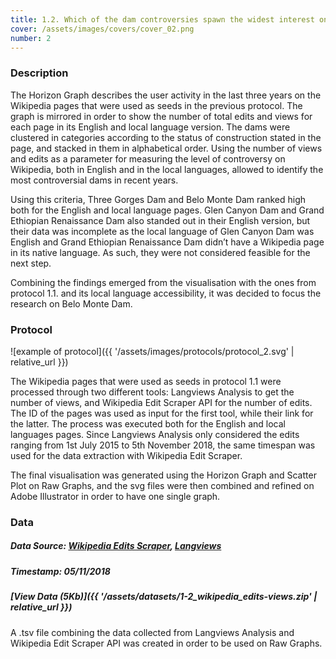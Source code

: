 ```yaml
---
title: 1.2. Which of the dam controversies spawn the widest interest on Wikipedia?
cover: /assets/images/covers/cover_02.png
number: 2
---
```

### Description
The Horizon Graph describes the user activity in the last three years on the Wikipedia pages that were used as seeds in the previous protocol. The graph is mirrored in order to show the number of total edits and views for each page in its English and local language version. The dams were clustered in categories according to the status of construction stated in the page, and stacked in them in alphabetical order. Using the number of views and edits as a parameter for measuring the level of controversy on Wikipedia, both in English and in the local languages, allowed to identify the most controversial dams in recent years.

Using this criteria, Three Gorges Dam and Belo Monte Dam ranked high both for the English and local language pages. Glen Canyon Dam and Grand Ethiopian Renaissance Dam also standed out in their English version, but their data was incomplete as the local language of Glen Canyon Dam was English and Grand Ethiopian Renaissance Dam didn’t have a Wikipedia page in its native language. As such, they were not considered feasible for the next step.

Combining the findings emerged from the visualisation with the ones from protocol 1.1. and its local language accessibility, it was decided to focus the research on Belo Monte Dam.



### Protocol
![example of protocol]({{ '/assets/images/protocols/protocol_2.svg' | relative_url }})

The Wikipedia pages that were used as seeds in protocol 1.1 were processed through two different tools: Langviews Analysis to get the number of views, and Wikipedia Edit Scraper API for the number of edits. The ID of the pages was used as input for the first tool, while their link for the latter. The process was executed both for the English and local languages pages. Since Langviews Analysis only considered the edits ranging from 1st July 2015 to 5th November 2018, the same timespan was used for the data extraction with Wikipedia Edit Scraper.

The final visualisation was generated using the Horizon Graph and Scatter Plot on Raw Graphs, and the svg files were then combined and refined on Adobe Illustrator in order to have one single graph. 


### Data
##### Data Source: [Wikipedia Edits Scraper](https://tools.digitalmethods.net/beta/wikipedia2geo/), [Langviews](https://tools.wmflabs.org/langviews/)
##### Timestamp: 05/11/2018
##### [View Data (5Kb)]({{ '/assets/datasets/1-2_wikipedia_edits-views.zip' | relative_url }})
A .tsv file combining the data collected from Langviews Analysis and Wikipedia Edit Scraper API was created in order to be used on Raw Graphs.
